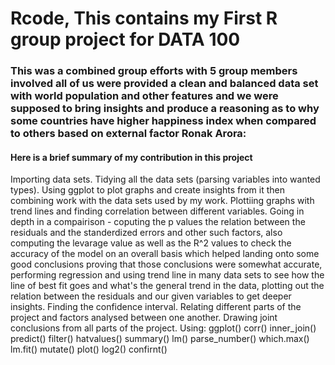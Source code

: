 # Rcode, This contains my First R group project for DATA 100
### This was a combined group efforts with 5 group members involved all of us were provided a clean and balanced data set with world population and other features and we were supposed to bring insights and produce a reasoning as to why some countries have higher happiness index when compared to others based on external factor Ronak Arora: 

#### Here is a brief summary of my contribution in this project
Importing data sets. Tidying all the data sets (parsing variables into wanted types). Using ggplot to plot graphs and create insights from it then combining work with the data sets used by my work. Plottiing graphs with trend lines and finding correlation between different variables. Going in depth in a compairison - coputing the p values the relation between the residuals and the standerdized errors and other such factors, also computing the levarage value as well as the R^2 values to check the accuracy of the model on an overall basis which helped landing onto some good conclusions proving that those conclusions were somewhat accurate, performing regression and using trend line in many data sets to see how the line of best fit goes and what's the general trend in the data, plotting out the relation between the residuals and our given variables to get deeper insights. Finding the confidence interval. Relating different parts of the project and factors analysed between one another. Drawing joint conclusions from all parts of the project. Using: ggplot() corr() inner_join() predict() filter() hatvalues() summary() lm() parse_number() which.max()  lm.fit() mutate() plot() log2() confirnt()


